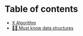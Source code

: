 # Table of contents

* [X Algorithm](README.md)
* [👨🏫 Must know data structures](must-know-data-structures.md)
